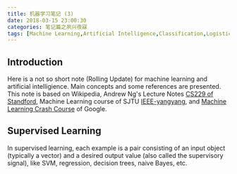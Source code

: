```yaml
---
title: 机器学习笔记 (3)
date: 2018-03-15 23:00:30
categories: 笔记篇之夙兴夜寐
tags: [Machine Learning,Artificial Intelligence,Classification,Logistic Regression]
---
```


## Introduction

Here is a not so short note (Rolling Update) for machine learning and artificial intelligience. Main concepts and some references are presented. This note is based on Wikipedia, Andrew Ng's Lecture Notes [CS229 of Standford](http://cs229.stanford.edu/), Machine Learning course of SJTU [IEEE-yangyang](http://bcmi.sjtu.edu.cn/%7Eyangyang/ml/#), and [Machine Learning Crash Course](https://developers.google.com/machine-learning/crash-course/) of Google.

## Supervised Learning

In supervised learning, each example is a pair consisting of an input object (typically a vector) and a desired output value (also called the supervisory signal), like SVM, regression, decision trees, naive Bayes, etc.
<!-- more -->